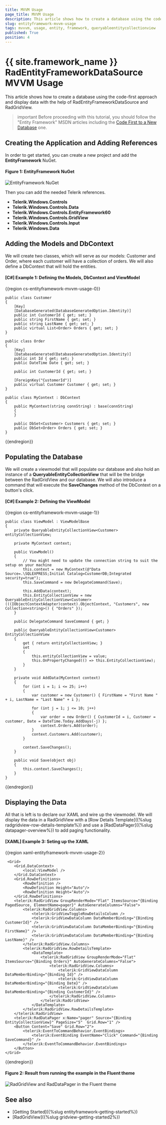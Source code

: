 ```yaml
---
title: MVVM Usage
page_title: MVVM Usage
description: This article shows how to create a database using the code first approach and display data with the help of RadEntityFrameworkDataSource and RadGridView.
slug: entityframework-mvvm-usage
tags: mvvvm, usage, entity, framework, queryableentitycollectionview
published: True
position: 4
---
```


# {{ site.framework_name }} RadEntityFrameworkDataSource MVVM Usage

This article shows how to create a database using the code-first approach and display data with the help of RadEntityFrameworkDataSource and RadGridView.

>important Before proceeding with this tutorial, you should follow the "Entity Framework" MSDN articles including the [Code First to a New Database](https://docs.microsoft.com/en-us/ef/ef6/modeling/code-first/workflows/new-database) one. 

## Creating the Application and Adding References

In order to get started, you can create a new project and add the __EntityFramework__ NuGet.

#### __Figure 1: EntityFramework NuGet__
![EntityFramework NuGet](images/RadEntityFramework_MVVM_NuGet.png)

Then you can add the needed Telerik references.

* __Telerik.Windows.Controls__
* __Telerik.Windows.Controls.Data__
* __Telerik.Windows.Controls.EntityFramework60__
* __Telerik.Windows.Controls.GridView__
* __Telerik.Windows.Controls.Input__
* __Telerik.Windows.Data__

## Adding the Models and DbContext

We will create two classes, which will serve as our models: Customer and Order, where each customer will have a collection of orders. We will also define a DbContext that will hold the entities.  

#### __[C#] Example 1: Defining the Models, DbContext and ViewModel__
{{region cs-entityframework-mvvm-usage-0}}

	public class Customer
    {
        [Key]
        [DatabaseGenerated(DatabaseGeneratedOption.Identity)]
        public int CustomerId { get; set; }
        public string FirstName { get; set; }
        public string LastName { get; set; }
        public virtual List<Order> Orders { get; set; }
    }

    public class Order
    {
        [Key]
        [DatabaseGenerated(DatabaseGeneratedOption.Identity)]
        public int Id { get; set; }
        public DateTime Date { get; set; }

        public int CustomerId { get; set; }

        [ForeignKey("CustomerId")]
        public virtual Customer Customer { get; set; }
    }

    public class MyContext : DbContext
    {
        public MyContext(string connString) : base(connString)
        {
        }

        public DbSet<Customer> Customers { get; set; }
        public DbSet<Order> Orders { get; set; }
    }
    
{{endregion}}

## Populating the Database

We will create a viewmodel that will populate our database and also hold an instance of a __QueryableEntityCollectionView__ that will be the bridge between the RadGridView and our database. We will also introduce a command that will execute the __SaveChanges__ method of the DbContext on a button's click. 

#### __[C#] Example 2: Defining the ViewModel__
{{region cs-entityframework-mvvm-usage-1}}

	public class ViewModel : ViewModelBase
    {
        private QueryableEntityCollectionView<Customer> entityCollectionView;

        private MyContext context;

        public ViewModel()
        {
            // You might need to update the connection string to suit the setup on your machine 
            this.context = new MyContext(@"Data Source=.\SQLEXPRESS;Initial Catalog=CustomerDB;Integrated security=true");
            this.SaveCommand = new DelegateCommand(Save);

            this.AddData(context);
            this.EntityCollectionView = new QueryableEntityCollectionView<Customer>(((IObjectContextAdapter)context).ObjectContext, "Customers", new Collection<string>() { "Orders" });
        }

        public DelegateCommand SaveCommand { get; }

        public QueryableEntityCollectionView<Customer> EntityCollectionView
        {
            get { return entityCollectionView; }
            set
            {
                this.entityCollectionView = value;
                this.OnPropertyChanged(() => this.EntityCollectionView);
            }
        }

        private void AddData(MyContext context)
        {
            for (int i = 1; i <= 25; i++)
            {
                var customer = new Customer() { FirstName = "First Name " + i, LastName = "Last Name" + i };

                for (int j = 1; j <= 10; j++)
                {
                    var order = new Order() { CustomerId = i, Customer = customer, Date = DateTime.Today.AddDays(-j) };
                    context.Orders.Add(order);
                }
                context.Customers.Add(customer);
            }

            context.SaveChanges();
        }

        public void Save(object obj)
        {
            this.context.SaveChanges();
        }
    }
{{endregion}}

## Displaying the Data

All that is left is to declare our XAML and wire up the viewmodel. We will display the data in a RadGridView with a [Row Details Template]({%slug radgridview-row-details-template%}) and use a [RadDataPager]({%slug datapager-overview%}) to add paging functionality. 

#### __[XAML] Example 3: Seting up the XAML__
{{region xaml-entityframework-mvvm-usage-2}}

	 <Grid>
        <Grid.DataContext>
            <local:ViewModel />
        </Grid.DataContext>
        <Grid.RowDefinitions>
            <RowDefinition />
            <RowDefinition Height="Auto"/>
            <RowDefinition Height="Auto"/>
        </Grid.RowDefinitions>
        <telerik:RadGridView GroupRenderMode="Flat" ItemsSource="{Binding PagedSource, ElementName=pager}" AutoGenerateColumns="False">
            <telerik:RadGridView.Columns>
                <telerik:GridViewToggleRowDetailsColumn />
                <telerik:GridViewDataColumn DataMemberBinding="{Binding CustomerId}" />
                <telerik:GridViewDataColumn DataMemberBinding="{Binding FirstName}" />
                <telerik:GridViewDataColumn DataMemberBinding="{Binding LastName}" />
            </telerik:RadGridView.Columns>
            <telerik:RadGridView.RowDetailsTemplate>
                <DataTemplate>
                    <telerik:RadGridView GroupRenderMode="Flat"  ItemsSource="{Binding Orders}" AutoGenerateColumns="False">
                        <telerik:RadGridView.Columns>
                            <telerik:GridViewDataColumn DataMemberBinding="{Binding Id}" />
                            <telerik:GridViewDataColumn DataMemberBinding="{Binding Date}" />
                            <telerik:GridViewDataColumn DataMemberBinding="{Binding CustomerId}" />
                        </telerik:RadGridView.Columns>
                    </telerik:RadGridView>
                </DataTemplate>
            </telerik:RadGridView.RowDetailsTemplate>
        </telerik:RadGridView>
        <telerik:RadDataPager x:Name="pager" Source="{Binding EntityCollectionView}" PageSize="5"  Grid.Row="1" />
        <Button Content="Save" Grid.Row="2">
            <telerik:EventToCommandBehavior.EventBindings>
                <telerik:EventBinding EventName="Click" Command="{Binding SaveCommand}" />
            </telerik:EventToCommandBehavior.EventBindings>
        </Button>
    </Grid>
{{endregion}}

#### __Figure 2: Result from running the example in the Fluent theme__
![RadGridView and RadDataPager in the Fluent theme](images/RadEntityFramework_MVVM_Gridview_Pager.png)

## See also

* [Getting Started]({%slug entityframework-getting-started%})
* [RadGridView]({%slug gridview-getting-started2%})
